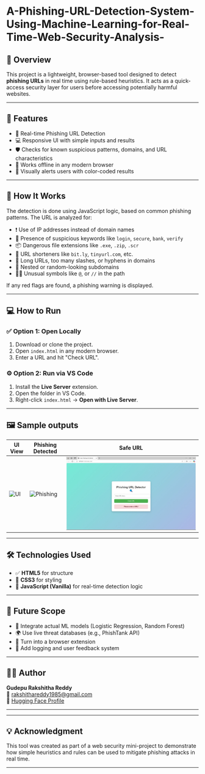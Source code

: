 # A-Phishing-URL-Detection-System-Using-Machine-Learning-for-Real-Time-Web-Security-Analysis-

## 🌟 Overview

This project is a lightweight, browser-based tool designed to detect **phishing URLs** in real time using rule-based heuristics. It acts as a quick-access security layer for users before accessing potentially harmful websites.

---

## 🎯 Features

- 🚨 Real-time Phishing URL Detection
- 💻 Responsive UI with simple inputs and results
- 🛡️ Checks for known suspicious patterns, domains, and URL characteristics
- 📱 Works offline in any modern browser
- 🌈 Visually alerts users with color-coded results

---

## 🧠 How It Works

The detection is done using JavaScript logic, based on common phishing patterns. The URL is analyzed for:

- ❗ Use of IP addresses instead of domain names  
- 🔑 Presence of suspicious keywords like `login`, `secure`, `bank`, `verify`  
- 📦 Dangerous file extensions like `.exe`, `.zip`, `.scr`  
- 🔗 URL shorteners like `bit.ly`, `tinyurl.com`, etc.  
- 🚫 Long URLs, too many slashes, or hyphens in domains  
- 🧪 Nested or random-looking subdomains  
- 🕵️‍♂️ Unusual symbols like `@`, or `//` in the path  

If any red flags are found, a phishing warning is displayed.


---

## 💻 How to Run

### ✅ Option 1: Open Locally
1. Download or clone the project.
2. Open `index.html` in any modern browser.
3. Enter a URL and hit "Check URL".

### ⚙️ Option 2: Run via VS Code
1. Install the **Live Server** extension.
2. Open the folder in VS Code.
3. Right-click `index.html` → **Open with Live Server**.

---

## 🖼️ Sample outputs

| UI View | Phishing Detected | Safe URL |
|--------|-------------------|----------|
| ![UI](./4a051735-5667-482c-a84a-dcfac3287c54.jpg) | ![Phishing](./797871cc-3dcb-4c2f-a524-067dd54996c5.jpg) | ![Safe](./WhatsApp%20Image%202025-05-22%20at%2014.57.05_b5c3db1f.jpg) |

---

## 🛠️ Technologies Used

- ✅ **HTML5** for structure
- 🎨 **CSS3** for styling
- 🧠 **JavaScript (Vanilla)** for real-time detection logic

---

## 🔮 Future Scope

- 🤖 Integrate actual ML models (Logistic Regression, Random Forest)
- 🌍 Use live threat databases (e.g., PhishTank API)
- 🧩 Turn into a browser extension
- 💬 Add logging and user feedback system

---

## 👩‍💻 Author

**Gudepu Rakshitha Reddy**  
📧 rakshithareddy1985@gmail.com   
🔗 [Hugging Face Profile](https://huggingface.co/GudepuRakshithaReddy)

---

---

## 💡 Acknowledgment

This tool was created as part of a web security mini-project to demonstrate how simple heuristics and rules can be used to mitigate phishing attacks in real time.

---



